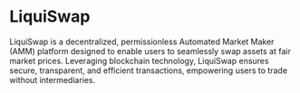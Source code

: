 # LiquiSwap
LiquiSwap is a decentralized, permissionless Automated Market Maker (AMM) platform designed to enable users to seamlessly swap assets at fair market prices. Leveraging blockchain technology, LiquiSwap ensures secure, transparent, and efficient transactions, empowering users to trade without intermediaries.
